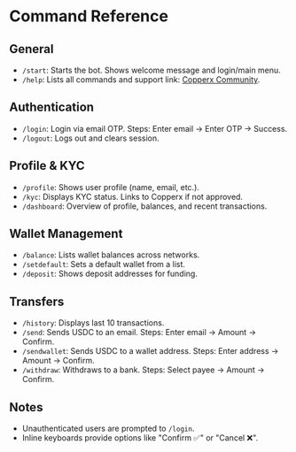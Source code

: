 # Command Reference

## General

- `/start`: Starts the bot. Shows welcome message and login/main menu.
- `/help`: Lists all commands and support link: [Copperx Community](https://t.me/copperxcommunity/2183).

## Authentication

- `/login`: Login via email OTP. Steps: Enter email → Enter OTP → Success.
- `/logout`: Logs out and clears session.

## Profile & KYC

- `/profile`: Shows user profile (name, email, etc.).
- `/kyc`: Displays KYC status. Links to Copperx if not approved.
- `/dashboard`: Overview of profile, balances, and recent transactions.

## Wallet Management

- `/balance`: Lists wallet balances across networks.
- `/setdefault`: Sets a default wallet from a list.
- `/deposit`: Shows deposit addresses for funding.

## Transfers

- `/history`: Displays last 10 transactions.
- `/send`: Sends USDC to an email. Steps: Enter email → Amount → Confirm.
- `/sendwallet`: Sends USDC to a wallet address. Steps: Enter address → Amount → Confirm.
- `/withdraw`: Withdraws to a bank. Steps: Select payee → Amount → Confirm.

## Notes

- Unauthenticated users are prompted to `/login`.
- Inline keyboards provide options like "Confirm ✅" or "Cancel ❌".
